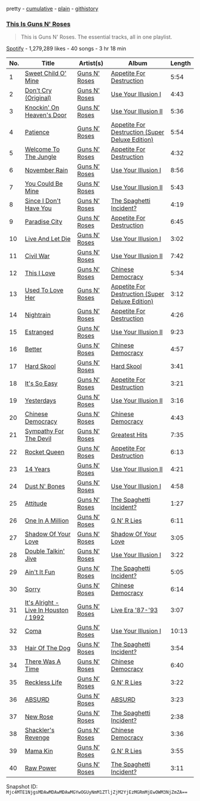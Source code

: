 pretty - [cumulative](/playlists/cumulative/37i9dQZF1DZ06evO1Ziym4.md) - [plain](/playlists/plain/37i9dQZF1DZ06evO1Ziym4) - [githistory](https://github.githistory.xyz/mackorone/spotify-playlist-archive/blob/main/playlists/plain/37i9dQZF1DZ06evO1Ziym4)

### [This Is Guns N' Roses](https://open.spotify.com/playlist/37i9dQZF1DZ06evO1Ziym4)

> This is Guns N' Roses\. The essential tracks, all in one playlist.

[Spotify](https://open.spotify.com/user/spotify) - 1,279,289 likes - 40 songs - 3 hr 18 min

| No. | Title | Artist(s) | Album | Length |
|---|---|---|---|---|
| 1 | [Sweet Child O' Mine](https://open.spotify.com/track/7o2CTH4ctstm8TNelqjb51) | [Guns N' Roses](https://open.spotify.com/artist/3qm84nBOXUEQ2vnTfUTTFC) | [Appetite For Destruction](https://open.spotify.com/album/3I9Z1nDCL4E0cP62flcbI5) | 5:54 |
| 2 | [Don't Cry \(Original\)](https://open.spotify.com/track/2N2yrmodOnVF10mKvItC9P) | [Guns N' Roses](https://open.spotify.com/artist/3qm84nBOXUEQ2vnTfUTTFC) | [Use Your Illusion I](https://open.spotify.com/album/0CxPbTRARqKUYighiEY9Sz) | 4:43 |
| 3 | [Knockin' On Heaven's Door](https://open.spotify.com/track/4JiEyzf0Md7KEFFGWDDdCr) | [Guns N' Roses](https://open.spotify.com/artist/3qm84nBOXUEQ2vnTfUTTFC) | [Use Your Illusion II](https://open.spotify.com/album/00eiw4KOJZ7eC3NBEpmH4C) | 5:36 |
| 4 | [Patience](https://open.spotify.com/track/1OEoNpiyqBghuEUaT6Je6U) | [Guns N' Roses](https://open.spotify.com/artist/3qm84nBOXUEQ2vnTfUTTFC) | [Appetite For Destruction \(Super Deluxe Edition\)](https://open.spotify.com/album/3edmYBHOTxfz8NxJE1QmTP) | 5:54 |
| 5 | [Welcome To The Jungle](https://open.spotify.com/track/0bVtevEgtDIeRjCJbK3Lmv) | [Guns N' Roses](https://open.spotify.com/artist/3qm84nBOXUEQ2vnTfUTTFC) | [Appetite For Destruction](https://open.spotify.com/album/3I9Z1nDCL4E0cP62flcbI5) | 4:32 |
| 6 | [November Rain](https://open.spotify.com/track/3YRCqOhFifThpSRFJ1VWFM) | [Guns N' Roses](https://open.spotify.com/artist/3qm84nBOXUEQ2vnTfUTTFC) | [Use Your Illusion I](https://open.spotify.com/album/0CxPbTRARqKUYighiEY9Sz) | 8:56 |
| 7 | [You Could Be Mine](https://open.spotify.com/track/0dlTGl67UFWcKupzkxZYOn) | [Guns N' Roses](https://open.spotify.com/artist/3qm84nBOXUEQ2vnTfUTTFC) | [Use Your Illusion II](https://open.spotify.com/album/00eiw4KOJZ7eC3NBEpmH4C) | 5:43 |
| 8 | [Since I Don't Have You](https://open.spotify.com/track/5sVf9kN90ScddiT3SdT9Qh) | [Guns N' Roses](https://open.spotify.com/artist/3qm84nBOXUEQ2vnTfUTTFC) | [The Spaghetti Incident?](https://open.spotify.com/album/4ieR19hRkKeE81CalJPQNu) | 4:19 |
| 9 | [Paradise City](https://open.spotify.com/track/3YBZIN3rekqsKxbJc9FZko) | [Guns N' Roses](https://open.spotify.com/artist/3qm84nBOXUEQ2vnTfUTTFC) | [Appetite For Destruction](https://open.spotify.com/album/3I9Z1nDCL4E0cP62flcbI5) | 6:45 |
| 10 | [Live And Let Die](https://open.spotify.com/track/0rFWuqFgHAfuzE8uSB9TWR) | [Guns N' Roses](https://open.spotify.com/artist/3qm84nBOXUEQ2vnTfUTTFC) | [Use Your Illusion I](https://open.spotify.com/album/0CxPbTRARqKUYighiEY9Sz) | 3:02 |
| 11 | [Civil War](https://open.spotify.com/track/6i4Qi1mJxXjqNIL9HfJhRs) | [Guns N' Roses](https://open.spotify.com/artist/3qm84nBOXUEQ2vnTfUTTFC) | [Use Your Illusion II](https://open.spotify.com/album/00eiw4KOJZ7eC3NBEpmH4C) | 7:42 |
| 12 | [This I Love](https://open.spotify.com/track/2FEWcWHnDmGD6WSqpW4VYu) | [Guns N' Roses](https://open.spotify.com/artist/3qm84nBOXUEQ2vnTfUTTFC) | [Chinese Democracy](https://open.spotify.com/album/0suNLpB9xraAv1FcdlITjQ) | 5:34 |
| 13 | [Used To Love Her](https://open.spotify.com/track/67q0QsfLcTa2SqhP2wQbia) | [Guns N' Roses](https://open.spotify.com/artist/3qm84nBOXUEQ2vnTfUTTFC) | [Appetite For Destruction \(Super Deluxe Edition\)](https://open.spotify.com/album/3edmYBHOTxfz8NxJE1QmTP) | 3:12 |
| 14 | [Nightrain](https://open.spotify.com/track/2vNw57KPaYDzkyPxXYUORX) | [Guns N' Roses](https://open.spotify.com/artist/3qm84nBOXUEQ2vnTfUTTFC) | [Appetite For Destruction](https://open.spotify.com/album/3I9Z1nDCL4E0cP62flcbI5) | 4:26 |
| 15 | [Estranged](https://open.spotify.com/track/3s03nrUInN3NAVjQtmnS0O) | [Guns N' Roses](https://open.spotify.com/artist/3qm84nBOXUEQ2vnTfUTTFC) | [Use Your Illusion II](https://open.spotify.com/album/00eiw4KOJZ7eC3NBEpmH4C) | 9:23 |
| 16 | [Better](https://open.spotify.com/track/3nW5v0Htr1ySk8czTJIA2V) | [Guns N' Roses](https://open.spotify.com/artist/3qm84nBOXUEQ2vnTfUTTFC) | [Chinese Democracy](https://open.spotify.com/album/0suNLpB9xraAv1FcdlITjQ) | 4:57 |
| 17 | [Hard Skool](https://open.spotify.com/track/1Pvmzboyxwp1rOVYqwKIgU) | [Guns N' Roses](https://open.spotify.com/artist/3qm84nBOXUEQ2vnTfUTTFC) | [Hard Skool](https://open.spotify.com/album/2UWJ1UJybSEmQZ87lQHmp0) | 3:41 |
| 18 | [It's So Easy](https://open.spotify.com/track/63HA3dpnOmdDcazJ9sDfrh) | [Guns N' Roses](https://open.spotify.com/artist/3qm84nBOXUEQ2vnTfUTTFC) | [Appetite For Destruction](https://open.spotify.com/album/3I9Z1nDCL4E0cP62flcbI5) | 3:21 |
| 19 | [Yesterdays](https://open.spotify.com/track/11VGhd5i7deLL0YB0ayicY) | [Guns N' Roses](https://open.spotify.com/artist/3qm84nBOXUEQ2vnTfUTTFC) | [Use Your Illusion II](https://open.spotify.com/album/00eiw4KOJZ7eC3NBEpmH4C) | 3:16 |
| 20 | [Chinese Democracy](https://open.spotify.com/track/0zoK1L5JxJbyk7T2nw367B) | [Guns N' Roses](https://open.spotify.com/artist/3qm84nBOXUEQ2vnTfUTTFC) | [Chinese Democracy](https://open.spotify.com/album/0suNLpB9xraAv1FcdlITjQ) | 4:43 |
| 21 | [Sympathy For The Devil](https://open.spotify.com/track/4InpYF6IH5bhuHwG0R0faj) | [Guns N' Roses](https://open.spotify.com/artist/3qm84nBOXUEQ2vnTfUTTFC) | [Greatest Hits](https://open.spotify.com/album/3Qf4H3NYSp3BMIRe6WOyOA) | 7:35 |
| 22 | [Rocket Queen](https://open.spotify.com/track/6v5VsfCYKdrkQBTMhAlkDr) | [Guns N' Roses](https://open.spotify.com/artist/3qm84nBOXUEQ2vnTfUTTFC) | [Appetite For Destruction](https://open.spotify.com/album/3I9Z1nDCL4E0cP62flcbI5) | 6:13 |
| 23 | [14 Years](https://open.spotify.com/track/7xki0BmuOllyquWqjhETyr) | [Guns N' Roses](https://open.spotify.com/artist/3qm84nBOXUEQ2vnTfUTTFC) | [Use Your Illusion II](https://open.spotify.com/album/00eiw4KOJZ7eC3NBEpmH4C) | 4:21 |
| 24 | [Dust N' Bones](https://open.spotify.com/track/4vtXsXvSYaTfKQ0dJXbJGu) | [Guns N' Roses](https://open.spotify.com/artist/3qm84nBOXUEQ2vnTfUTTFC) | [Use Your Illusion I](https://open.spotify.com/album/0CxPbTRARqKUYighiEY9Sz) | 4:58 |
| 25 | [Attitude](https://open.spotify.com/track/0ivarc4umuzp5I3J7lPDJc) | [Guns N' Roses](https://open.spotify.com/artist/3qm84nBOXUEQ2vnTfUTTFC) | [The Spaghetti Incident?](https://open.spotify.com/album/4ieR19hRkKeE81CalJPQNu) | 1:27 |
| 26 | [One In A Million](https://open.spotify.com/track/1dKUedvGLfp8byiThM1TO0) | [Guns N' Roses](https://open.spotify.com/artist/3qm84nBOXUEQ2vnTfUTTFC) | [G N' R Lies](https://open.spotify.com/album/1RCAG3LrDwYsNU5ZiUJlWi) | 6:11 |
| 27 | [Shadow Of Your Love](https://open.spotify.com/track/5tqSUxm3Wpql0dlLMrIAp1) | [Guns N' Roses](https://open.spotify.com/artist/3qm84nBOXUEQ2vnTfUTTFC) | [Shadow Of Your Love](https://open.spotify.com/album/6AK5hiec0u0guq19bKlSMm) | 3:05 |
| 28 | [Double Talkin' Jive](https://open.spotify.com/track/46AtSShP5IL2Ls3uHpxmt8) | [Guns N' Roses](https://open.spotify.com/artist/3qm84nBOXUEQ2vnTfUTTFC) | [Use Your Illusion I](https://open.spotify.com/album/0CxPbTRARqKUYighiEY9Sz) | 3:22 |
| 29 | [Ain't It Fun](https://open.spotify.com/track/6O2fGDuLTT67XT6wWbkKHh) | [Guns N' Roses](https://open.spotify.com/artist/3qm84nBOXUEQ2vnTfUTTFC) | [The Spaghetti Incident?](https://open.spotify.com/album/4ieR19hRkKeE81CalJPQNu) | 5:05 |
| 30 | [Sorry](https://open.spotify.com/track/4g9TfQAiEN6lDNRJJsiU9T) | [Guns N' Roses](https://open.spotify.com/artist/3qm84nBOXUEQ2vnTfUTTFC) | [Chinese Democracy](https://open.spotify.com/album/0suNLpB9xraAv1FcdlITjQ) | 6:14 |
| 31 | [It's Alright \- Live In Houston / 1992](https://open.spotify.com/track/7hNhaEqwJCmd4nizXsqtLX) | [Guns N' Roses](https://open.spotify.com/artist/3qm84nBOXUEQ2vnTfUTTFC) | [Live Era '87\-'93](https://open.spotify.com/album/3ZwjaVcnVo2TwhK8N8WWVs) | 3:07 |
| 32 | [Coma](https://open.spotify.com/track/3YnJJhSe1cZJtOmhW7bYX1) | [Guns N' Roses](https://open.spotify.com/artist/3qm84nBOXUEQ2vnTfUTTFC) | [Use Your Illusion I](https://open.spotify.com/album/0CxPbTRARqKUYighiEY9Sz) | 10:13 |
| 33 | [Hair Of The Dog](https://open.spotify.com/track/1kq4BX4zZHyr4O5cJGcduh) | [Guns N' Roses](https://open.spotify.com/artist/3qm84nBOXUEQ2vnTfUTTFC) | [The Spaghetti Incident?](https://open.spotify.com/album/4ieR19hRkKeE81CalJPQNu) | 3:54 |
| 34 | [There Was A Time](https://open.spotify.com/track/2PrmCyoClC4ulLJR42z74O) | [Guns N' Roses](https://open.spotify.com/artist/3qm84nBOXUEQ2vnTfUTTFC) | [Chinese Democracy](https://open.spotify.com/album/0suNLpB9xraAv1FcdlITjQ) | 6:40 |
| 35 | [Reckless Life](https://open.spotify.com/track/5k1j3UnyXvmgIyNWIfycFb) | [Guns N' Roses](https://open.spotify.com/artist/3qm84nBOXUEQ2vnTfUTTFC) | [G N' R Lies](https://open.spotify.com/album/1RCAG3LrDwYsNU5ZiUJlWi) | 3:22 |
| 36 | [ABSUЯD](https://open.spotify.com/track/7q4Miqc5itaPtd20K2gH4N) | [Guns N' Roses](https://open.spotify.com/artist/3qm84nBOXUEQ2vnTfUTTFC) | [ABSUЯD](https://open.spotify.com/album/0dMoESugZcGjrttbxxxqdV) | 3:23 |
| 37 | [New Rose](https://open.spotify.com/track/3kSsbFBOdaflBNNJkiG1ja) | [Guns N' Roses](https://open.spotify.com/artist/3qm84nBOXUEQ2vnTfUTTFC) | [The Spaghetti Incident?](https://open.spotify.com/album/4ieR19hRkKeE81CalJPQNu) | 2:38 |
| 38 | [Shackler's Revenge](https://open.spotify.com/track/0S9eOzGwLHUwmjYvB5jG4x) | [Guns N' Roses](https://open.spotify.com/artist/3qm84nBOXUEQ2vnTfUTTFC) | [Chinese Democracy](https://open.spotify.com/album/0suNLpB9xraAv1FcdlITjQ) | 3:36 |
| 39 | [Mama Kin](https://open.spotify.com/track/0XRlRULMnFbsm9EhJDHGYW) | [Guns N' Roses](https://open.spotify.com/artist/3qm84nBOXUEQ2vnTfUTTFC) | [G N' R Lies](https://open.spotify.com/album/1RCAG3LrDwYsNU5ZiUJlWi) | 3:55 |
| 40 | [Raw Power](https://open.spotify.com/track/2foNAckCzsyD0HJUbmhTZJ) | [Guns N' Roses](https://open.spotify.com/artist/3qm84nBOXUEQ2vnTfUTTFC) | [The Spaghetti Incident?](https://open.spotify.com/album/4ieR19hRkKeE81CalJPQNu) | 3:11 |

Snapshot ID: `Mjc4MTE1NjgsMDAwMDAwMDAwMGYwOGUyNmM1ZTljZjM2YjEzMGRmMjEwOWM3NjZmZA==`
